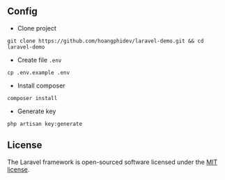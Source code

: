 
## Config

- Clone project 

```git clone https://github.com/hoangphidev/laravel-demo.git && cd laravel-demo```

- Create file `.env`

```cp .env.example .env```

- Install composer

```composer install```

- Generate key

```php artisan key:generate```


## License

The Laravel framework is open-sourced software licensed under the [MIT license](https://opensource.org/licenses/MIT).

